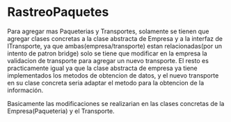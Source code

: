 # RastreoPaquetes

Para agregar mas Paqueterias y Transportes, 
solamente se tienen que agregar clases concretas a la clase abstracta de Empresa y a la interfaz de ITransporte, 
ya que ambas(empresa/transporte) estan relacionadas(por un intento de patron bridge)
solo se tiene que modificar en la empresa la validacion de transporte para agregar un nuevo transporte.
El resto es practicamente igual ya que la clase abstracta de empresa ya tiene implementados los metodos de obtencion de datos,
y el nuevo transporte en su clase concreta seria adaptar el metodo para la obtencion de la información.

Basicamente las modificaciones se realizarian en las clases concretas de la Empresa(Paqueteria) y el Transporte.
